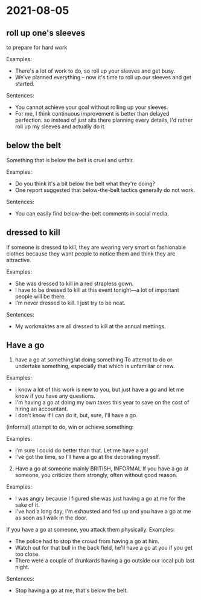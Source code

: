 # 2021-08-05
## roll up one's sleeves
to prepare for hard work

Examples:
- There's a lot of work to do, so roll up your sleeves and get busy.
- We've planned everything – now it's time to roll up our sleeves and get started.

Sentences:
- You cannot achieve your goal without rolling up your sleeves.
- For me, I think continuous improvement is better than delayed perfection. so instead of just sits there planning every details, I'd rather roll up my sleeves and actually do it.

## below the belt
Something that is below the belt is cruel and unfair.

Examples:
- Do you think it's a bit below the belt what they're doing? 
- One report suggested that below-the-belt tactics generally do not work.

Sentences:
- You can easily find below-the-belt comments in social media.

## dressed to kill
If someone is dressed to kill, they are wearing very smart or fashionable clothes because they want people to notice them and think they are attractive.

Examples:
- She was dressed to kill in a red strapless gown.
- I have to be dressed to kill at this event tonight—a lot of important people will be there.
- I’m never dressed to kill. I just try to be neat.

Sentences:
- My workmaktes are all dressed to kill at the annual mettings.

## Have a go
1. have a go at something/at doing something
To attempt to do or undertake something, especially that which is unfamiliar or new.

Examples:
- I know a lot of this work is new to you, but just have a go and let me know if you have any questions.
- I'm having a go at doing my own taxes this year to save on the cost of hiring an accountant.
- I don't know if I can do it, but, sure, I'll have a go.

(informal) 
attempt to do, win or achieve something:

Examples:
- I’m sure I could do better than that. Let me have a go!
- I’ve got the time, so I’ll have a go at the decorating myself.

2. Have a go at someone
mainly BRITISH, INFORMAL
If you have a go at someone, you criticize them strongly, often without good reason.

Examples:
- I was angry because I figured she was just having a go at me for the sake of it. 
- I've had a long day, I'm exhausted and fed up and you have a go at me as soon as I walk in the door.

If you have a go at someone, you attack them physically.
Examples:
- The police had to stop the crowd from having a go at him.
- Watch out for that bull in the back field, he'll have a go at you if you get too close.
- There were a couple of drunkards having a go outside our local pub last night.

Sentences:
- Stop having a go at me, that's below the belt.
